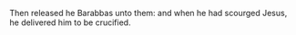 Then released he Barabbas unto them: and when he had scourged Jesus, he delivered him to be crucified.
